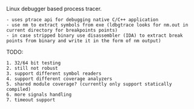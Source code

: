 

Linux debugger based process tracer.

    - uses ptrace api for debugging native C/C++ application
    - use nm to extract symbols from exe (ldbgtrace looks for nm.out in current directory for breakpoints points)
    - in case stripped binary use disassembler (IDA) to extract break points from binary and write it in the form of nm output)
    

TODO:

    1. 32/64 bit testing
    2. still not robust
    3. support different symbol readers
    4. support different coverage analyzers
    5. shared module coverage? (currently only support statically compiled)
    6. more signals handling
    7. timeout support
    
    
